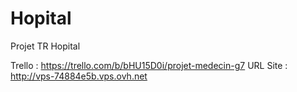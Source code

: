 # Hopital
Projet TR Hopital

Trello : https://trello.com/b/bHU15D0i/projet-medecin-g7
URL Site : http://vps-74884e5b.vps.ovh.net


